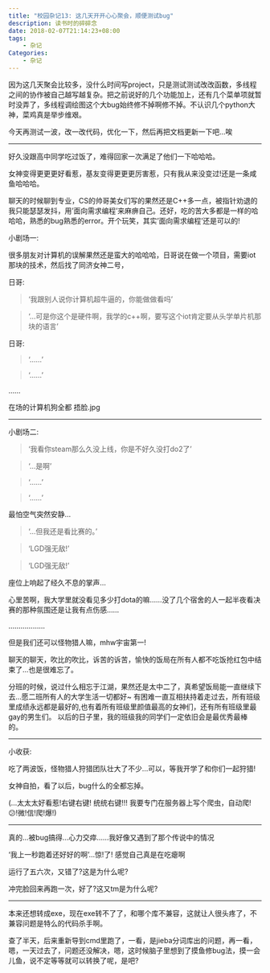 ```yaml
---
title: "校园杂记13: 这几天开开心心聚会，顺便测试bug"
description: 读书时的碎碎念
date: 2018-02-07T21:14:23+08:00
tags:
    - 杂记
Categories:
    - 杂记
---
```


因为这几天聚会比较多，没什么时间写project，只是测试测试改改函数，多线程之间的协作被自己越写越复杂。把之前说好的几个功能加上，还有几个菜单项就暂时没弄了，多线程调绘图这个大bug始终修不掉啊修不掉。不认识几个python大神，菜鸡真是举步维艰。

今天再测试一波，改一改代码，优化一下，然后再把文档更新一下吧…唉

------

好久没跟高中同学吃过饭了，难得回家一次满足了他们一下哈哈哈。

女神变得更更更好看惹，基友变得更更更厉害惹，只有我从来没变过!还是一条咸鱼哈哈哈。

聊天的时候聊到专业，CS的帅哥美女们写的果然还是C++多一点，被指针劝退的我只能瑟瑟发抖，用’面向需求编程’来麻痹自己。还好，吃的苦大多都是一样的哈哈哈，熟悉的bug熟悉的error。开个玩笑，其实’面向需求编程’还是可以的!

小剧场一:

很多朋友对计算机的误解果然还是蛮大的哈哈哈，日哥说在做一个项目，需要iot那块的技术，然后找了同济女神二号，

日哥:

> ‘我跟别人说你计算机超牛逼的，你能做做看吗’

> ‘…可是你这个是硬件啊，我学的c++啊，要写这个iot肯定要从头学单片机那块的语言’

日哥:

> ‘……’

> ‘……’

……

在场的计算机狗全都 捂脸.jpg

------

小剧场二:

> ‘我看你steam那么久没上线，你是不好久没打do2了’

> ‘…是啊’

> ‘……’

> ‘……’

最怕空气突然安静…

> ‘…但我还是看比赛的。’

> ‘LGD强无敌!’

> ‘LGD强无敌!’

座位上响起了经久不息的掌声…

心里苦啊，我大学里就没看见多少打dota的嘛……没了几个宿舍的人一起半夜看决赛的那种氛围还是让我有点伤感……

………………

但是我们还可以怪物猎人嘛，mhw宇宙第一!

聊天的聊天，吹比的吹比，诉苦的诉苦，愉快的饭局在所有人都不吃饭抢红包中结束了…也是很难忘了。

分班的时候，说过什么相忘于江湖，果然还是太中二了，真希望饭局能一直继续下去…愿二班所有人的大学生活一切都好~ 有困难一直互相扶持着走过去，所有班级里成绩永远都是最好的,也有着所有班级里颜值最高的女神们，还有所有班级里最gay的男生们。 以后的日子里，我的班级我的同学们一定依旧会是最优秀最棒的。

------

小收获:

吃了两波饭，怪物猎人狩猎团队壮大了不少…可以，等我开学了和你们一起狩猎!

女神自拍，看了以后，bug什么的全都忘掉。

(…太太太好看惹!右键右键! 统统右键!!! 我要专门在服务器上写个爬虫，自动爬! 😕!微!信!爬!爆!)

------

真的…被bug搞得…心力交瘁……我好像又遇到了那个传说中的情况

‘我上一秒跑着还好好的啊’…惊!了! 感觉自己真是在吃瘪啊

运行了五六次，又错了?这是为什么呢?

冲完脸回来再跑一次，好了?这又tm是为什么呢?

------

本来还想转成exe，现在exe转不了了，和哪个库不兼容，这就让人很头疼了，不兼容问题是特么的代码杀手啊。

查了半天，后来重新导到cmd里跑了，一看，是jieba分词库出的问题，再一看，嗯，一天过去了，问题还没解决，嗯，这时候脑子里想到了摸鱼修bug法，摸一会儿鱼，说不定等等就可以转换了呢，是吧?